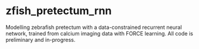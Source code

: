 # zfish_pretectum_rnn
Modelling zebrafish pretectum with a data-constrained recurrent neural network, trained from calcium imaging data with FORCE learning.
All code is preliminary and in-progress.